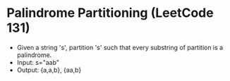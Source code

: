 # Palindrome Partitioning (LeetCode 131)
- Given a string 's', partition 's' such that every substring of partition is a palindrome.
- Input: s="aab"
- Output: {a,a,b}, {aa,b}
